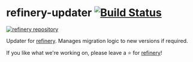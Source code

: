 # refinery-updater [![Build Status](https://drone.dev.kern.ai/api/badges/code-kern-ai/refinery-updater/status.svg?ref=refs/heads/dev)](https://drone.dev.kern.ai/code-kern-ai/refinery-updater)
[![refinery repository](https://uploads-ssl.webflow.com/61e47fafb12bd56b40022a49/62c2f30f935f4d37dc864eeb_Kern%20refinery.png)](https://github.com/code-kern-ai/refinery)

Updater for [refinery](https://github.com/code-kern-ai/refinery). Manages migration logic to new versions if required.

If you like what we're working on, please leave a ⭐ for [refinery](https://github.com/code-kern-ai/refinery)!
